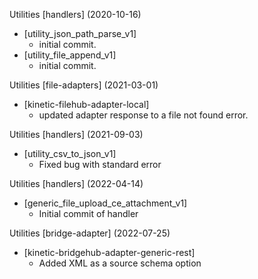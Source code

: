 Utilities [handlers] (2020-10-16)
* [utility_json_path_parse_v1]
    * initial commit.
* [utility_file_append_v1]
    * initial commit.

Utilities [file-adapters] (2021-03-01)
* [kinetic-filehub-adapter-local]
    * updated adapter response to a file not found error.


Utilities [handlers] (2021-09-03)
* [utility_csv_to_json_v1]
    * Fixed bug with standard error

Utilities [handlers] (2022-04-14)
* [generic_file_upload_ce_attachment_v1]
    * Initial commit of handler 

Utilities [bridge-adapter] (2022-07-25)
* [kinetic-bridgehub-adapter-generic-rest]
    * Added XML as a source schema option